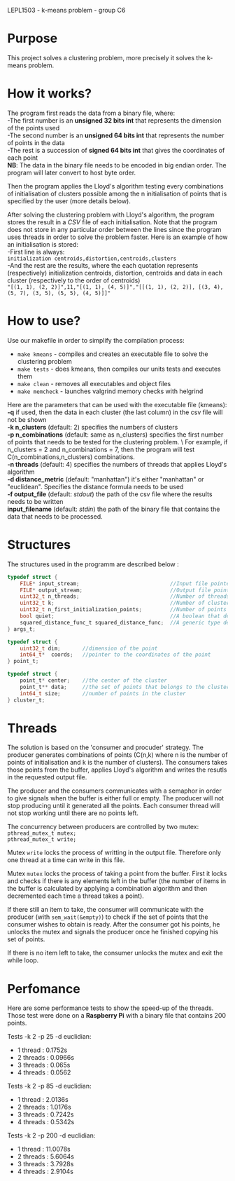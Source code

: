LEPL1503 - k-means problem - group C6 

# Purpose
This project solves a clustering problem, more precisely it solves the k-means problem. 

# How it works?

The program first reads the data from a binary file, where: \
-The first number is an **unsigned 32 bits int** that represents the dimension of the points used \
-The second number is an **unsigned 64 bits int** that represents the number of points in the data \
-The rest is a succession of **signed 64 bits int** that gives the coordinates of each point \
**NB**: The data in the binary file needs to be encoded in big endian order. The program will later convert to host byte order. 

Then the program applies the Lloyd's algorithm testing every combinations of initialisation of clusters possible among the n initialisation of points that is specified by the user (more details below). 

After solving the clustering problem with Lloyd's algorithm, the program stores the result in a *CSV* file of each initialisation. Note that the program does not store in any particular order between the lines since the program uses threads in order to solve the problem faster. Here is an example of how an initialisation is stored: \
-First line is always: \
`initialization centroids,distortion,centroids,clusters` \
-And the rest are the results, where the each quotation represents (respectively) initialization centroids, distortion, centroids and data in each cluster (respectively to the order of centroids) \
`"[(1, 1), (2, 2)]",11,"[(1, 1), (4, 5)]","[[(1, 1), (2, 2)], [(3, 4), (5, 7), (3, 5), (5, 5), (4, 5)]]"`

# How to use? 
Use our makefile in order to simplify the compilation process:
* `make kmeans` - compiles and creates an executable file to solve the clustering problem 
* `make tests` - does kmeans, then compiles our units tests and executes them 
* `make clean` - removes all executables and object files 
* `make memcheck` - launches valgrind memory checks with helgrind

Here are the parameters that can be used with the executable file (kmeans): \
**-q** if used, then the data in each cluster (the last column) in the csv file will not be shown \
**-k n_clusters** (default: 2) specifies the numbers of clusters  \
**-p n_combinations** (default: same as n_clusters) specifies the first number of points that needs to be tested for the clustering problem. \ For example, if n_clusters = 2 and n_combinations = 7, then the program will test C(n_combinations,n_clusters) combinations.  \
**-n threads** (default: 4) specifies the numbers of threads that applies Lloyd's algorithm \
**-d distance_metric** (default: "manhattan") it's either "manhattan" or "euclidean". Specifies the distance formula needs to be used \
**-f output_file** (default: *stdout*) the path of the csv file where the results needs to be written \
**input_filename** (default: *stdin*) the path of the binary file that contains the data that needs to be processed. 

# Structures 
The structures used in the programm are described below :
```c
typedef struct { 
    FILE* input_stream;                             //Input file pointer
    FILE* output_stream;                            //Output file pointer
    uint32_t n_threads;                             //Number of threads that applies the algorithm
    uint32_t k;                                     //Number of clusters
    uint32_t n_first_initialization_points;         //Number of points of initialisations
    bool quiet;                                     //A boolean that determines whether the set of points needs to be written in the output file
    squared_distance_func_t squared_distance_func;  //A generic type defined in distance.c to decide which distance function to apply
} args_t; 
```
```c
typedef struct { 
    uint32_t dim;       //dimension of the point 
    int64_t*  coords;   //pointer to the coordinates of the point 
} point_t;
```
```c
typedef struct { 
    point_t* center;    //the center of the cluster
    point_t** data;     //the set of points that belongs to the cluster
    int64_t size;       //number of points in the cluster 
} cluster_t;
```

# Threads
The solution is based on the 'consumer and procuder' strategy. The producer generates combinations of points (C(n,k) where
n is the number of points of initialisation and k is the number of clusters). The consumers takes those points from the buffer, applies Lloyd's algorithm and writes the resutls in the requested output file. 

The producer and the consumers communicates with a semaphor in order to give signals when the buffer is either full or empty. The producer will not stop producing until it generated all the points. Each consumer thread will not stop working until there are no points left. 

The concurrency between producers are controlled by two mutex: \
`pthread_mutex_t mutex;` \
`pthread_mutex_t write;`


Mutex `write` locks the process of writting in the output file. Therefore only one thread at a time can write in this file. 

Mutex `mutex` locks the process of taking a point from the buffer. First it locks and checks if there is any elements left in the buffer 
(the number of items in the buffer is calculated by applying a combination algorithm and then decremented each time a thread takes a point). 

If there still an item to take, the consumer will communicate with the producer (with `sem_wait(&empty)`) to check if the set of points that the  consumer wishes to obtain is ready. After the consumer got his points, he unlocks the mutex and signals the producer once he finished copying his set of points. 

If there is no item left to take, the consumer unlocks the mutex and exit the while loop.

# Perfomance
Here are some performance tests to show the speed-up of the threads. Those test were done on a **Raspberry Pi** with a binary file that contains 200 points.

Tests -k 2 -p 25 -d euclidian:
- 1 thread  : 0.1752s
- 2 threads : 0.0966s
- 3 threads : 0.065s
- 4 threads : 0.0562

Tests -k 2 -p 85 -d euclidian:
- 1 thread  : 2.0136s
- 2 threads : 1.0176s
- 3 threads : 0.7242s
- 4 threads : 0.5342s

Tests -k 2 -p 200 -d euclidian:
- 1 thread  : 11.0078s
- 2 threads : 5.6064s
- 3 threads : 3.7928s
- 4 threads : 2.9104s


